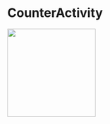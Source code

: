 # CounterActivity
<img src="https://user-images.githubusercontent.com/88775327/172061916-d747c7ef-f065-4097-8f58-82f4870e2c2f.jpg" width=200>
